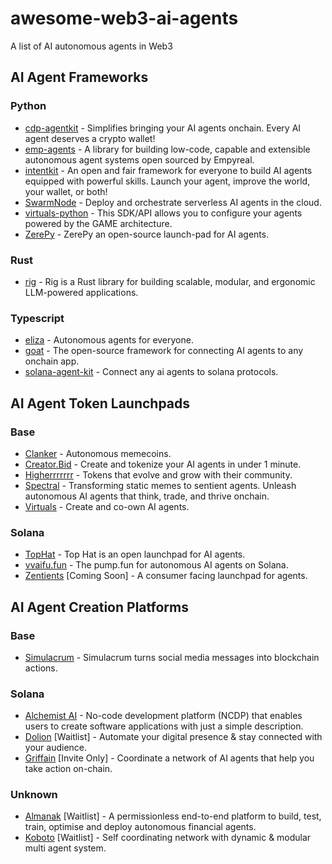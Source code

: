 # awesome-web3-ai-agents
A list of AI autonomous agents in Web3

## AI Agent Frameworks

### Python

- [cdp-agentkit](https://github.com/coinbase/cdp-agentkit) - Simplifies bringing your AI agents onchain. Every AI agent deserves a crypto wallet!
- [emp-agents](https://github.com/empyrealapp/emp-agents) - A library for building low-code, capable and extensible autonomous agent systems open sourced by Empyreal.
- [intentkit](https://github.com/crestalnetwork/intentkit) - An open and fair framework for everyone to build AI agents equipped with powerful skills. Launch your agent, improve the world, your wallet, or both!
- [SwarmNode](https://github.com/swarmnode-ai/swarmnode-python) - Deploy and orchestrate serverless AI agents in the cloud.
- [virtuals-python](https://github.com/Virtual-Protocol/virtuals-python) - This SDK/API allows you to configure your agents powered by the GAME architecture.
- [ZerePy](https://github.com/blorm-network/ZerePy) - ZerePy an open-source launch-pad for AI agents.

### Rust
- [rig](https://github.com/0xPlaygrounds/rig) - Rig is a Rust library for building scalable, modular, and ergonomic LLM-powered applications.

### Typescript

- [eliza](https://github.com/elizaOS/eliza) - Autonomous agents for everyone.
- [goat](https://github.com/goat-sdk/goat) - The open-source framework for connecting AI agents to any onchain app.
- [solana-agent-kit](https://github.com/sendaifun/solana-agent-kit) - Connect any ai agents to solana protocols.

## AI Agent Token Launchpads

### Base

- [Clanker](https://www.clanker.world) - Autonomous memecoins.
- [Creator.Bid](https://creator.bid) - Create and tokenize your AI agents in under 1 minute.
- [Higherrrrrrr](https://higherrrrrrr.fun) - Tokens that evolve and grow with their community.
- [Spectral](https://www.spectrallabs.xyz) - Transforming static memes to sentient agents. Unleash autonomous AI agents that think, trade, and thrive onchain.
- [Virtuals](https://www.virtuals.io) - Create and co-own AI agents.

### Solana

- [TopHat](https://tophat.one) - Top Hat is an open launchpad for AI agents.
- [vvaifu.fun](https://vvaifu.fun) - The pump.fun for autonomous AI agents on Solana.
- [Zentients](https://zentients.xyz) [Coming Soon] - A consumer facing launchpad for agents.

## AI Agent Creation Platforms

### Base
- [Simulacrum](https://simulacrum.network) - Simulacrum turns social media messages into blockchain actions.

### Solana

- [Alchemist AI](https://www.alchemistai.app) - No-code development platform (NCDP) that enables users to create software applications with just a simple description.
- [Dolion](https://www.dolion.ai) [Waitlist] - Automate your digital presence & stay connected with your audience.
- [Griffain](https://griffain.com) [Invite Only] - Coordinate a network of AI agents that help you take action on-chain.

### Unknown

- [Almanak](https://almanak.co) [Waitlist] - A permissionless end-to-end platform to build, test, train, optimise and deploy autonomous financial agents.
- [Koboto](https://koboto.xyz) [Waitlist] - Self coordinating network with dynamic & modular multi agent system.

